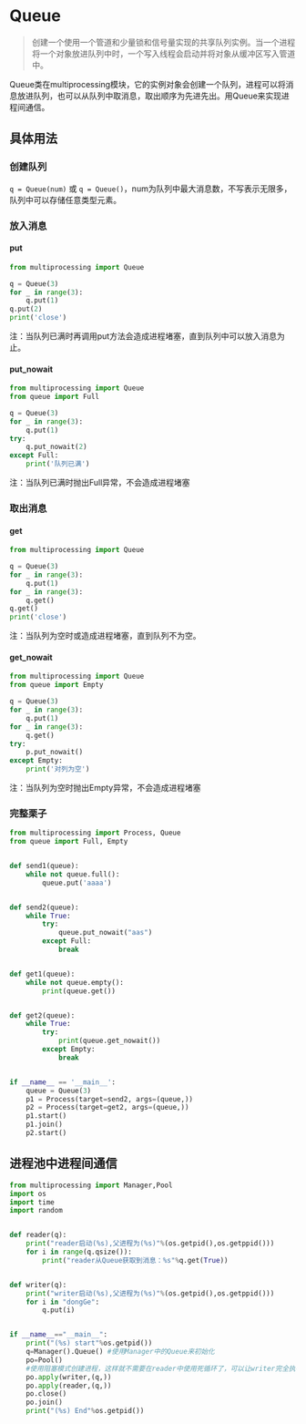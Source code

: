 # Queue

> 创建一个使用一个管道和少量锁和信号量实现的共享队列实例。当一个进程将一个对象放进队列中时，一个写入线程会启动并将对象从缓冲区写入管道中。


Queue类在multiprocessing模块，它的实例对象会创建一个队列，进程可以将消息放进队列，也可以从队列中取消息，取出顺序为先进先出。用Queue来实现进程间通信。

## 具体用法

### 创建队列

`q = Queue(num)` 或 `q = Queue()`，num为队列中最大消息数，不写表示无限多，队列中可以存储任意类型元素。

### 放入消息

#### put

```py
from multiprocessing import Queue

q = Queue(3)
for _ in range(3):
    q.put(1)
q.put(2)
print('close')
```
注：当队列已满时再调用put方法会造成进程堵塞，直到队列中可以放入消息为止。

#### put_nowait

```py
from multiprocessing import Queue
from queue import Full

q = Queue(3)
for _ in range(3):
    q.put(1)
try:
    q.put_nowait(2)
except Full:
    print('队列已满')
```
注：当队列已满时抛出Full异常，不会造成进程堵塞

### 取出消息

#### get

```py
from multiprocessing import Queue

q = Queue(3)
for _ in range(3):
    q.put(1)
for _ in range(3):
    q.get()
q.get()
print('close')
```
注：当队列为空时或造成进程堵塞，直到队列不为空。

#### get_nowait

```py
from multiprocessing import Queue
from queue import Empty

q = Queue(3)
for _ in range(3):
    q.put(1)
for _ in range(3):
    q.get()
try:
    p.put_nowait()
except Empty:
    print('对列为空')
```
注：当队列为空时抛出Empty异常，不会造成进程堵塞

### 完整栗子

```py
from multiprocessing import Process, Queue
from queue import Full, Empty


def send1(queue):
    while not queue.full():
        queue.put('aaaa')


def send2(queue):
    while True:
        try:
            queue.put_nowait("aas")
        except Full:
            break


def get1(queue):
    while not queue.empty():
        print(queue.get())


def get2(queue):
    while True:
        try:
            print(queue.get_nowait())
        except Empty:
            break


if __name__ == '__main__':
    queue = Queue(3)
    p1 = Process(target=send2, args=(queue,))
    p2 = Process(target=get2, args=(queue,))
    p1.start()
    p1.join()
    p2.start()
```

## 进程池中进程间通信

```py
from multiprocessing import Manager,Pool
import os
import time
import random


def reader(q):
    print("reader启动(%s),父进程为(%s)"%(os.getpid(),os.getppid()))
    for i in range(q.qsize()):
        print("reader从Queue获取到消息：%s"%q.get(True))


def writer(q):
    print("writer启动(%s),父进程为(%s)"%(os.getpid(),os.getppid()))
    for i in "dongGe":
        q.put(i)


if __name__=="__main__":
    print("(%s) start"%os.getpid())
    q=Manager().Queue() #使用Manager中的Queue来初始化
    po=Pool()
    #使用阻塞模式创建进程，这样就不需要在reader中使用死循环了，可以让writer完全执行完成后，再用reader去读取
    po.apply(writer,(q,))
    po.apply(reader,(q,))
    po.close()
    po.join()
    print("(%s) End"%os.getpid())
```
